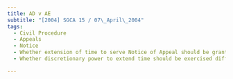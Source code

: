 ```yaml
---
title: AD v AE 
subtitle: "[2004] SGCA 15 / 07\_April\_2004"
tags:
  - Civil Procedure
  - Appeals
  - Notice
  - Whether extension of time to serve Notice of Appeal should be granted
  - Whether discretionary power to extend time should be exercised differently where substantive appeal involved custody of child

---
```


